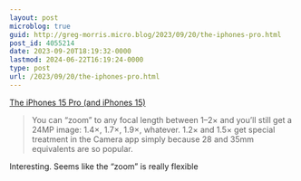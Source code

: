 ```yaml
---
layout: post
microblog: true
guid: http://greg-morris.micro.blog/2023/09/20/the-iphones-pro.html
post_id: 4055214
date: 2023-09-20T18:19:32-0000
lastmod: 2024-06-22T16:19:24-0000
type: post
url: /2023/09/20/the-iphones-pro.html
---
```

[The iPhones 15 Pro (and iPhones 15)](https://daringfireball.net/2023/09/the_iphones_15_pro)

> You can “zoom” to any focal length between 1–2× and you’ll still get a 24MP image: 1.4×, 1.7×, 1.9×, whatever. 1.2× and 1.5× get special treatment in the Camera app simply because 28 and 35mm equivalents are so popular.

Interesting. Seems like the “zoom” is really flexible 
